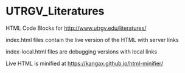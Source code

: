 # UTRGV_Literatures
HTML Code Blocks for http://www.utrgv.edu/literatures/

index.html files contain the live version of the HTML with server links

index-local.html files are debugging versions with local links

Live HTML is minified at https://kangax.github.io/html-minifier/